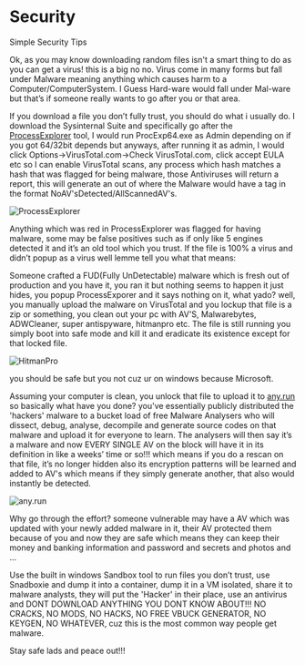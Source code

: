 # Security
Simple Security Tips

Ok, as you may know downloading random files isn't a smart thing to do as you can get a virus! this is a big no no. Virus come in many forms but fall under Malware meaning anything which causes harm to a Computer/ComputerSystem. I Guess Hard-ware would fall under Mal-ware but that’s if someone really wants to go after you or that area.

If you download a file you don’t fully trust, you should do what i usually do. I download the Sysinternal Suite and specifically go after the [ProcessExplorer](https://docs.microsoft.com/en-us/sysinternals/downloads/process-explorer) tool, I would run ProcExp64.exe as Admin depending on if you got 64/32bit depends but anyways, after running it as admin, I would click Options->VirusTotal.com->Check VirusTotal.com, click accept EULA etc so I can enable VirusTotal scans, any process which hash matches a hash that was flagged for being malware, those Antiviruses will return a report, this will generate an out of where the Malware would have a tag in the format NoAV'sDetected/AllScannedAV's.

![ProcessExplorer](https://news-thewindowsclubco.netdna-ssl.com/wp-content/uploads/2014/01/process-explorer-virustotal.png)

Anything which was red in ProcessExplorer was flagged for having malware, some may be false positives such as if only like 5 engines detected it and it’s an old tool which you trust. If the file is 100% a virus and didn’t popup as a virus well lemme tell you what that means:

Someone crafted a FUD(Fully UnDetectable) malware which is fresh out of production and you have it, you ran it but nothing seems to happen it just hides, you popup ProcessExporer and it says nothing on it, what yado? well, you manually upload the malware on VirusTotal and you lockup that file is a zip or something, you clean out your pc with AV'S, Malwarebytes, ADWCleaner, super antispyware, hitmanpro etc. The file is still running you simply boot into safe mode and kill it and eradicate its existence except for that locked file.

![HitmanPro](https://www.bleepstatic.com/download/screenshots/h/hitmanpro/scan-results.jpg)

you should be safe but you not cuz ur on windows because Microsoft.

Assuming your computer is clean, you unlock that file to upload it to [any.run](https://any.run) so basically what have you done?
you've essentially publicly distributed the 'hackers' malware to a bucket load of free Malware Analysers who will dissect, debug, analyse, decompile and generate source codes on that malware and upload it for everyone to learn. The analysers will then say it’s a malware and now EVERY SINGLE AV on the block will have it in its definition in like a weeks’ time or so!!! which means if you do a rescan on that file, it’s no longer hidden also its encryption patterns will be learned and added to AV's which means if they simply generate another, that also would instantly be detected.

![any.run](https://www.bleepstatic.com/images/news/security/sites/a/any.run/monitor-activity.jpg)

Why go through the effort? someone vulnerable may have a AV which was updated with your newly added malware in it, their AV protected them because of you and now they are safe which means they can keep their money and banking information and password and secrets and photos and ...

Use the built in windows Sandbox tool to run files you don’t trust, use Snadboxie and dump it into a container, dump it in a VM isolated, share it to malware analysts, they will put the 'Hacker' in their place, use an antivirus and DONT DOWNLOAD ANYTHING YOU DONT KNOW ABOUT!!! NO CRACKS, NO MODS, NO HACKS, NO FREE VBUCK GENERATOR, NO KEYGEN, NO WHATEVER, cuz this is the most common way people get malware.

Stay safe lads and peace out!!!
